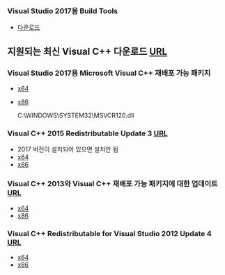 ### Visual Studio 2017용 Build Tools
- [다운로드](blob:https://visualstudio.microsoft.com/ce521c25-c0d1-4801-9062-aa54e91fd6f5)
  
  
## 지원되는 최신 Visual C++ 다운로드 [URL](https://support.microsoft.com/ko-kr/help/2977003/the-latest-supported-visual-c-downloads)
  
### Visual Studio 2017용 Microsoft Visual C++ 재배포 가능 패키지
- [x64](https://aka.ms/vs/15/release/vc_redist.x64.exe)
- [x86](https://aka.ms/vs/15/release/vc_redist.x86.exe)
  
  C:\WINDOWS\SYSTEM32\MSVCR120.dll  
### Visual C++ 2015 Redistributable Update 3 [URL](https://my.visualstudio.com/Downloads?pid=2082)  
- 2017 버전이 설치되어 있으면 설치안 됨
- [x64](https://download.my.visualstudio.com/pr/mu_visual_cpp_2015_redistributable_update_3_x64_9052538.exe?t=2270415d-1d8c-4ab0-875f-f83c093f70aa&e=1548549588&h=834e38678e51f5f9ad62d3f0ad8cfe74&su=1)
- [x86](https://download.my.visualstudio.com/pr/mu_visual_cpp_2015_redistributable_update_3_x86_9052536.exe?t=d4246a9f-3602-46f1-97f6-55af6a5d74a7&e=1548549593&h=8c7d38577b25deaafdb06bce948b089f&su=1)
  
  
### Visual C++ 2013와 Visual C++ 재배포 가능 패키지에 대한 업데이트 [URL](https://support.microsoft.com/ko-kr/help/3179560/update-for-visual-c-2013-and-visual-c-redistributable-package)
- [x64](http://download.microsoft.com/download/f/8/d/f8d970bd-4218-49b9-b515-e6f1669d228b/vcredist_x64.exe)
- [x86](http://download.microsoft.com/download/f/8/d/f8d970bd-4218-49b9-b515-e6f1669d228b/vcredist_x86.exe)
  
  
### Visual C++ Redistributable for Visual Studio 2012 Update 4 [URL](https://my.visualstudio.com/Downloads?pid=1452)
- [x64](https://download.my.visualstudio.com/pr/ko_visual_cpp_redistributable_for_visual_studio_2012_update_4_x64_3161532.exe?t=21c9869e-33c1-453f-af82-176e3fce9220&e=1548546117&h=f91eb23b35bf0dd1d0fac3d40a9ab763&su=1)
- [x86](https://download.my.visualstudio.com/pr/ko_visual_cpp_redistributable_for_visual_studio_2012_update_4_x86_3161532.exe?t=35f42446-f0b5-4d30-8d40-4bce248a0c80&e=1548546125&h=c14f78051138d2e11ad0605f5fd8dd2a&su=1)
